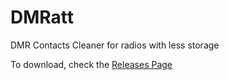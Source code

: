 # DMRatt

DMR Contacts Cleaner for radios with less storage

To download, check the [Releases Page](https://github.com/sciencegirl100/DMRatt/releases)
